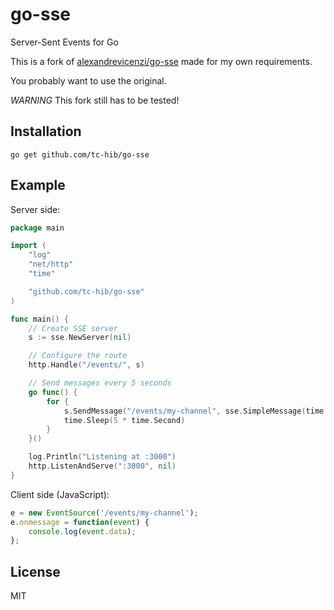 # go-sse

Server-Sent Events for Go

This is a fork of [alexandrevicenzi/go-sse](https://github.com/alexandrevicenzi/go-sse) made for my own requirements.

You probably want to use the original.

*WARNING* This fork still has to be tested!

## Installation

`go get github.com/tc-hib/go-sse`

## Example

Server side:

```go
package main

import (
    "log"
    "net/http"
    "time"

    "github.com/tc-hib/go-sse"
)

func main() {
    // Create SSE server
    s := sse.NewServer(nil)

    // Configure the route
    http.Handle("/events/", s)

    // Send messages every 5 seconds
    go func() {
        for {
            s.SendMessage("/events/my-channel", sse.SimpleMessage(time.Now().Format("2006/02/01/ 15:04:05")))
            time.Sleep(5 * time.Second)
        }
    }()

    log.Println("Listening at :3000")
    http.ListenAndServe(":3000", nil)
}
```

Client side (JavaScript):

```js
e = new EventSource('/events/my-channel');
e.onmessage = function(event) {
    console.log(event.data);
};
```

## License

MIT
